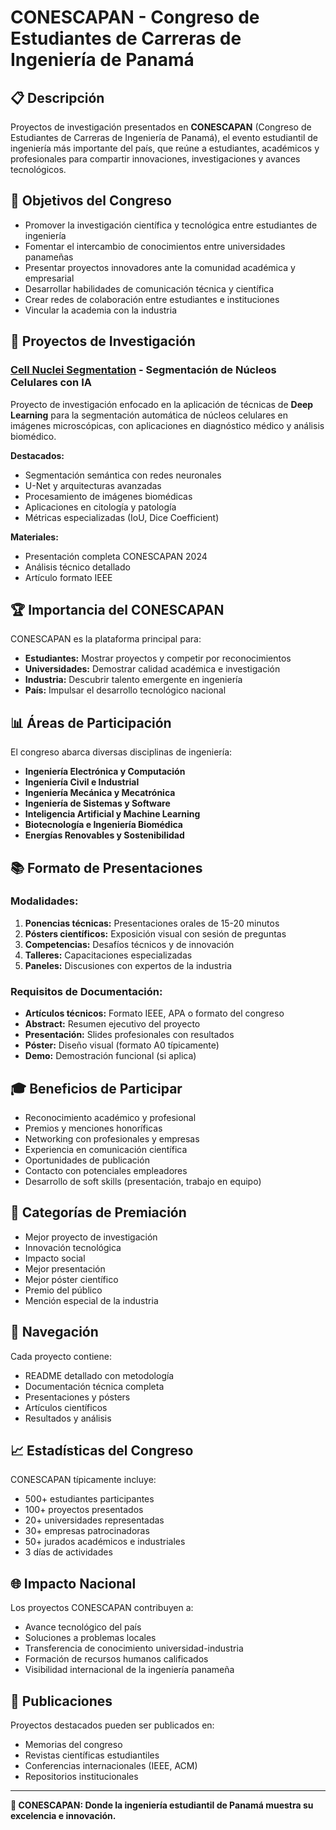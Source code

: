 # CONESCAPAN - Congreso de Estudiantes de Carreras de Ingeniería de Panamá

## 📋 Descripción
Proyectos de investigación presentados en **CONESCAPAN** (Congreso de Estudiantes de Carreras de Ingeniería de Panamá), el evento estudiantil de ingeniería más importante del país, que reúne a estudiantes, académicos y profesionales para compartir innovaciones, investigaciones y avances tecnológicos.

## 🎯 Objetivos del Congreso
- Promover la investigación científica y tecnológica entre estudiantes de ingeniería
- Fomentar el intercambio de conocimientos entre universidades panameñas
- Presentar proyectos innovadores ante la comunidad académica y empresarial
- Desarrollar habilidades de comunicación técnica y científica
- Crear redes de colaboración entre estudiantes e instituciones
- Vincular la academia con la industria

## 🔬 Proyectos de Investigación

### [Cell Nuclei Segmentation](./Cell%20Nuclei%20Segmentation/) - Segmentación de Núcleos Celulares con IA
Proyecto de investigación enfocado en la aplicación de técnicas de **Deep Learning** para la segmentación automática de núcleos celulares en imágenes microscópicas, con aplicaciones en diagnóstico médico y análisis biomédico.

**Destacados:**
- Segmentación semántica con redes neuronales
- U-Net y arquitecturas avanzadas
- Procesamiento de imágenes biomédicas
- Aplicaciones en citología y patología
- Métricas especializadas (IoU, Dice Coefficient)

**Materiales:**
- Presentación completa CONESCAPAN 2024
- Análisis técnico detallado
- Artículo formato IEEE

## 🏆 Importancia del CONESCAPAN
CONESCAPAN es la plataforma principal para:
- **Estudiantes:** Mostrar proyectos y competir por reconocimientos
- **Universidades:** Demostrar calidad académica e investigación
- **Industria:** Descubrir talento emergente en ingeniería
- **País:** Impulsar el desarrollo tecnológico nacional

## 📊 Áreas de Participación
El congreso abarca diversas disciplinas de ingeniería:
- **Ingeniería Electrónica y Computación**
- **Ingeniería Civil e Industrial**
- **Ingeniería Mecánica y Mecatrónica**
- **Ingeniería de Sistemas y Software**
- **Inteligencia Artificial y Machine Learning**
- **Biotecnología e Ingeniería Biomédica**
- **Energías Renovables y Sostenibilidad**

## 📚 Formato de Presentaciones

### Modalidades:
1. **Ponencias técnicas:** Presentaciones orales de 15-20 minutos
2. **Pósters científicos:** Exposición visual con sesión de preguntas
3. **Competencias:** Desafíos técnicos y de innovación
4. **Talleres:** Capacitaciones especializadas
5. **Paneles:** Discusiones con expertos de la industria

### Requisitos de Documentación:
- **Artículos técnicos:** Formato IEEE, APA o formato del congreso
- **Abstract:** Resumen ejecutivo del proyecto
- **Presentación:** Slides profesionales con resultados
- **Póster:** Diseño visual (formato A0 típicamente)
- **Demo:** Demostración funcional (si aplica)

## 🎓 Beneficios de Participar
- Reconocimiento académico y profesional
- Premios y menciones honoríficas
- Networking con profesionales y empresas
- Experiencia en comunicación científica
- Oportunidades de publicación
- Contacto con potenciales empleadores
- Desarrollo de soft skills (presentación, trabajo en equipo)

## 🌟 Categorías de Premiación
- Mejor proyecto de investigación
- Innovación tecnológica
- Impacto social
- Mejor presentación
- Mejor póster científico
- Premio del público
- Mención especial de la industria

## 🔗 Navegación
Cada proyecto contiene:
- README detallado con metodología
- Documentación técnica completa
- Presentaciones y pósters
- Artículos científicos
- Resultados y análisis

## 📈 Estadísticas del Congreso
CONESCAPAN típicamente incluye:
- 500+ estudiantes participantes
- 100+ proyectos presentados
- 20+ universidades representadas
- 30+ empresas patrocinadoras
- 50+ jurados académicos e industriales
- 3 días de actividades

## 🌐 Impacto Nacional
Los proyectos CONESCAPAN contribuyen a:
- Avance tecnológico del país
- Soluciones a problemas locales
- Transferencia de conocimiento universidad-industria
- Formación de recursos humanos calificados
- Visibilidad internacional de la ingeniería panameña

## 📄 Publicaciones
Proyectos destacados pueden ser publicados en:
- Memorias del congreso
- Revistas científicas estudiantiles
- Conferencias internacionales (IEEE, ACM)
- Repositorios institucionales

---

**🚀 CONESCAPAN: Donde la ingeniería estudiantil de Panamá muestra su excelencia e innovación.**

